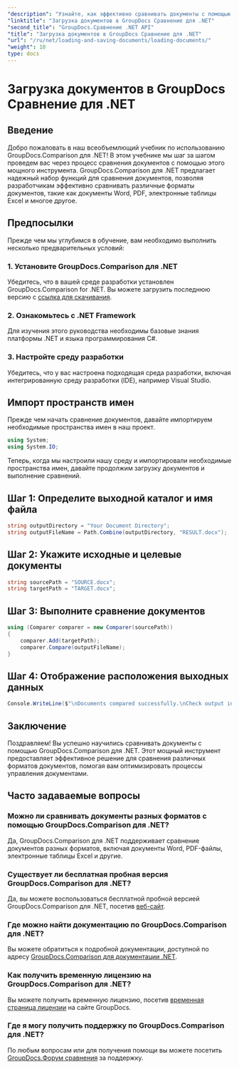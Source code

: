 ```yaml
---
"description": "Узнайте, как эффективно сравнивать документы с помощью GroupDocs.Comparison для .NET. Оптимизируйте процессы управления документами."
"linktitle": "Загрузка документов в GroupDocs Сравнение для .NET"
"second_title": "GroupDocs.Сравнение .NET API"
"title": "Загрузка документов в GroupDocs Сравнение для .NET"
"url": "/ru/net/loading-and-saving-documents/loading-documents/"
"weight": 10
type: docs
---
```

# Загрузка документов в GroupDocs Сравнение для .NET

## Введение
Добро пожаловать в наш всеобъемлющий учебник по использованию GroupDocs.Comparison для .NET! В этом учебнике мы шаг за шагом проведем вас через процесс сравнения документов с помощью этого мощного инструмента. GroupDocs.Comparison для .NET предлагает надежный набор функций для сравнения документов, позволяя разработчикам эффективно сравнивать различные форматы документов, такие как документы Word, PDF, электронные таблицы Excel и многое другое.
## Предпосылки
Прежде чем мы углубимся в обучение, вам необходимо выполнить несколько предварительных условий:
### 1. Установите GroupDocs.Comparison для .NET
Убедитесь, что в вашей среде разработки установлен GroupDocs.Comparison for .NET. Вы можете загрузить последнюю версию с [ссылка для скачивания](https://releases.groupdocs.com/comparison/net/).
### 2. Ознакомьтесь с .NET Framework
Для изучения этого руководства необходимы базовые знания платформы .NET и языка программирования C#.
### 3. Настройте среду разработки
Убедитесь, что у вас настроена подходящая среда разработки, включая интегрированную среду разработки (IDE), например Visual Studio.

## Импорт пространств имен
Прежде чем начать сравнение документов, давайте импортируем необходимые пространства имен в наш проект.

```csharp
using System;
using System.IO;
```

Теперь, когда мы настроили нашу среду и импортировали необходимые пространства имен, давайте продолжим загрузку документов и выполнение сравнений.
## Шаг 1: Определите выходной каталог и имя файла
```csharp
string outputDirectory = "Your Document Directory";
string outputFileName = Path.Combine(outputDirectory, "RESULT.docx");
```
## Шаг 2: Укажите исходные и целевые документы
```csharp
string sourcePath = "SOURCE.docx";
string targetPath = "TARGET.docx";
```
## Шаг 3: Выполните сравнение документов
```csharp
using (Comparer comparer = new Comparer(sourcePath))
{
    comparer.Add(targetPath);
    comparer.Compare(outputFileName);
}
```
## Шаг 4: Отображение расположения выходных данных
```csharp
Console.WriteLine($"\nDocuments compared successfully.\nCheck output in {outputDirectory}.");
```

## Заключение
Поздравляем! Вы успешно научились сравнивать документы с помощью GroupDocs.Comparison для .NET. Этот мощный инструмент предоставляет эффективное решение для сравнения различных форматов документов, помогая вам оптимизировать процессы управления документами.
## Часто задаваемые вопросы
### Можно ли сравнивать документы разных форматов с помощью GroupDocs.Comparison для .NET?
Да, GroupDocs.Comparison для .NET поддерживает сравнение документов разных форматов, включая документы Word, PDF-файлы, электронные таблицы Excel и другие.
### Существует ли бесплатная пробная версия GroupDocs.Comparison для .NET?
Да, вы можете воспользоваться бесплатной пробной версией GroupDocs.Comparison для .NET, посетив [веб-сайт](https://releases.groupdocs.com/).
### Где можно найти документацию по GroupDocs.Comparison для .NET?
Вы можете обратиться к подробной документации, доступной по адресу [GroupDocs.Comparison для документации .NET](https://tutorials.groupdocs.com/comparison/net/).
### Как получить временную лицензию на GroupDocs.Comparison для .NET?
Вы можете получить временную лицензию, посетив [временная страница лицензии](https://purchase.groupdocs.com/temporary-license/) на сайте GroupDocs.
### Где я могу получить поддержку по GroupDocs.Comparison для .NET?
По любым вопросам или для получения помощи вы можете посетить [GroupDocs.Форум сравнения](https://forum.groupdocs.com/c/comparison/12) за поддержку.